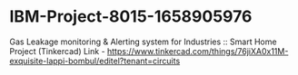 # IBM-Project-8015-1658905976
Gas Leakage monitoring &amp; Alerting system for Industries :: 
Smart Home Project (Tinkercad) Link - https://www.tinkercad.com/things/76jiXA0x11M-exquisite-lappi-bombul/editel?tenant=circuits
